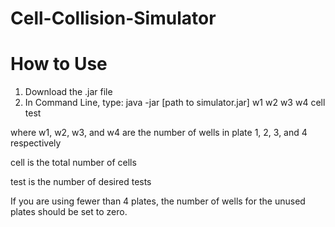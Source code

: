 # Cell-Collision-Simulator

# How to Use

1. Download the .jar file
2. In Command Line, type:
  java -jar [path to simulator.jar] w1 w2 w3 w4 cell test
  
  where w1, w2, w3, and w4 are the number of wells in plate 1, 2, 3, and 4 respectively
  
  cell is the total number of cells
  
  test is the number of desired tests
  
  If you are using fewer than 4 plates, the number of wells for the unused plates should be set to zero.
  
  
  
